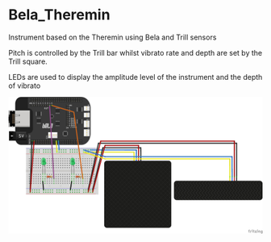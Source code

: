 # Bela_Theremin
Instrument based on the Theremin using Bela and Trill sensors

Pitch is controlled by the Trill bar whilst vibrato rate and depth are set by the Trill square.

LEDs are used to display the amplitude level of the instrument and the depth of vibrato

![alt text](https://github.com/tomjamfos/Bela_Theremin/blob/main/bela_theremin_fritzing.jpg)
